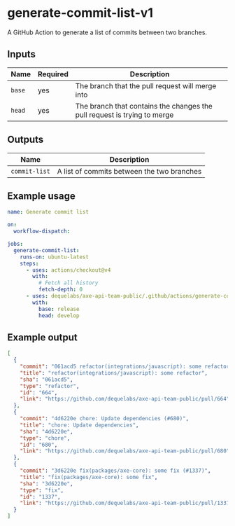 # generate-commit-list-v1

A GitHub Action to generate a list of commits between two branches.

## Inputs

| Name   | Required | Description                                                              |
| ------ | -------- | ------------------------------------------------------------------------ |
| `base` | yes      | The branch that the pull request will merge into                         |
| `head` | yes      | The branch that contains the changes the pull request is trying to merge |

## Outputs

| Name          | Description                                |
| ------------- | ------------------------------------------ |
| `commit-list` | A list of commits between the two branches |

## Example usage

```yaml
name: Generate commit list

on:
  workflow-dispatch:

jobs:
  generate-commit-list:
    runs-on: ubuntu-latest
    steps:
      - uses: actions/checkout@v4
        with:
          # Fetch all history
          fetch-depth: 0
      - uses: dequelabs/axe-api-team-public/.github/actions/generate-commit-list-v1@main
        with:
          base: release
          head: develop
```

## Example output

```json
[
  {
    "commit": "061acd5 refactor(integrations/javascript): some refactor (#664)",
    "title": "refactor(integrations/javascript): some refactor",
    "sha": "061acd5",
    "type": "refactor",
    "id": "664",
    "link": "https://github.com/dequelabs/axe-api-team-public/pull/664"
  },
  {
    "commit": "4d6220e chore: Update dependencies (#680)",
    "title": "chore: Update dependencies",
    "sha": "4d6220e",
    "type": "chore",
    "id": "680",
    "link": "https://github.com/dequelabs/axe-api-team-public/pull/680"
  },
  {
    "commit": "3d6220e fix(packages/axe-core): some fix (#1337)",
    "title": "fix(packages/axe-core): some fix",
    "sha": "3d6220e",
    "type": "fix",
    "id": "1337",
    "link": "https://github.com/dequelabs/axe-api-team-public/pull/1337"
  }
]
```
